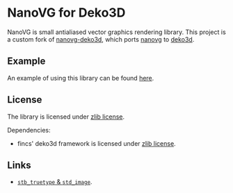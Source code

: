NanoVG for Deko3D
==========

NanoVG is small antialiased vector graphics rendering library. This project is a custom fork of [nanovg-deko3d](https://github.com/Adubbz/nanovg-deko3d), which ports [nanovg](https://github.com/memononen/nanovg) to [deko3d](https://github.com/devkitPro/deko3d).

## Example
An example of using this library can be found [here](https://github.com/eXhumer/hello-nanovg).

## License
The library is licensed under [zlib license](LICENSE).

Dependencies:
* fincs' deko3d framework is licensed under [zlib license](source/framework/LICENSE).

## Links
* [`stb_truetype` & `std_image`](https://github.com/nothings/stb).